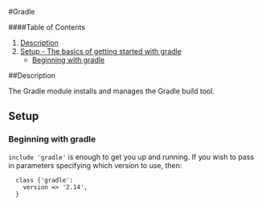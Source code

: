#Gradle

####Table of Contents

1. [Description](#description)
1. [Setup - The basics of getting started with gradle](#setup)
    * [Beginning with gradle](#beginning-with-gradle)

##Description

The Gradle module installs and manages the Gradle build tool.

## Setup

### Beginning with gradle

`include 'gradle'` is enough to get you up and running. If you wish to pass in parameters specifying which version to use, then:

```puppet
  class {'gradle':
    version => '2.14',
  }
```
